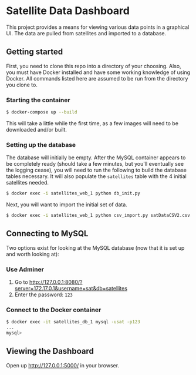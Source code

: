 # Satellite Data Dashboard

This project provides a means for viewing various data points in a graphical UI. The data are pulled from satellites and imported to a database.

## Getting started
First, you need to clone this repo into a directory of your choosing. Also, you must have Docker installed and have some working knowledge of using Docker. All commands listed here are assumed to be run from the directory you clone to.

### Starting the container
```bash
$ docker-compose up --build
```
This will take a little while the first time, as a few images will need to be downloaded and/or built.

### Setting up the database
The database will initially be empty. After the MySQL container appears to be completely ready (should take a few minutes, but you'll eventually see the logging cease), you will need to run the following to build the database tables necessary. It will also populate the `satellites` table with the 4 initial satellites needed.
```bash
$ docker exec -i satellites_web_1 python db_init.py
```
Next, you will want to import the initial set of data.
```bash
$ docker exec -i satellites_web_1 python csv_import.py satDataCSV2.csv
```

## Connecting to MySQL
Two options exist for looking at the MySQL database (now that it is set up and worth looking at):

### Use Adminer
1. Go to http://127.0.0.1:8080/?server=172.17.0.1&username=sat&db=satellites
2. Enter the password: `123`

### Connect to the Docker container
```bash
$ docker exec -it satellites_db_1 mysql -usat -p123
...
mysql>
```

## Viewing the Dashboard
Open up http://127.0.0.1:5000/ in your browser.